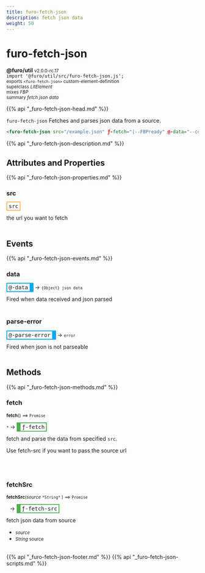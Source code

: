 ```yaml
---
title: furo-fetch-json
description: fetch json data
weight: 50
---
```


# furo-fetch-json
**@furo/util** <small>v2.0.0-rc.17</small>
<br>`import '@furo/util/src/furo-fetch-json.js';`<small>
<br>exports `<furo-fetch-json>` custom-element-definition
<br>superclass *LitElement*
<br> mixes *FBP*</small>
<br><small>summary *fetch json data*</small>

{{% api "_furo-fetch-json-head.md" %}}

`furo-fetch-json`
 Fetches and parses json data from a source.

 ```html
 <furo-fetch-json src="/example.json" ƒ-fetch="|--FBPready" @-data="--contentReceived"></furo-fetch-json>
 ```

{{% api "_furo-fetch-json-description.md" %}}


## Attributes and Properties
{{% api "_furo-fetch-json-properties.md" %}}





### **src**

<span  style="border-width:2px; border-style: solid;border-color:  rgb(255, 182, 91);font-family:monospace; padding:2px 4px;">src</span>
</small>

the url you want to fetch
<br><br>
## Events
{{% api "_furo-fetch-json-events.md" %}}

### **data**
<span  style="border-width:2px 10px 2px 2px; border-style: solid;border-color:  rgb(2, 168, 244);font-family:monospace; padding:2px 4px;">@-data</span>
→ <small>`{Object} json data`</small>

 Fired when data received and json parsed
<br><br>
### **parse-error**
<span  style="border-width:2px 10px 2px 2px; border-style: solid;border-color:  rgb(2, 168, 244);font-family:monospace; padding:2px 4px;">@-parse-error</span>
→ <small>`error`</small>

 Fired when json is not parseable
<br><br>

## Methods
{{% api "_furo-fetch-json-methods.md" %}}


### **fetch**
<small>**fetch**() ⟹ `Promise`</small>

<small>`*`</small> →
<span  style="border-width:2px 2px 2px 10px; border-style: solid;border-color:  rgb(76, 175, 80);font-family:monospace; padding:2px 4px;">ƒ-fetch</span>

fetch and parse the data from specified `src`.

Use fetch-src if you want to pass the source url

<br><br>

### **fetchSrc**
<small>**fetchSrc**(*source* `` *String* `` ) ⟹ `Promise`</small>

<small>`` `` </small> →
<span  style="border-width:2px 2px 2px 10px; border-style: solid;border-color:  rgb(76, 175, 80);font-family:monospace; padding:2px 4px;">ƒ-fetch-src</span>

fetch json data from source

- <small>*source* </small>
- <small>*String* source</small>
<br><br>





{{% api "_furo-fetch-json-footer.md" %}}
{{% api "_furo-fetch-json-scripts.md" %}}
